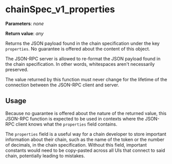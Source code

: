 # chainSpec_v1_properties

**Parameters**: *none*

**Return value**: *any*

Returns the JSON payload found in the chain specification under the key `properties`. No guarantee is offered about the content of this object.

The JSON-RPC server is allowed to re-format the JSON payload found in the chain specification. In other words, whitespaces aren't necessarily preserved.

The value returned by this function must never change for the lifetime of the connection between the JSON-RPC client and server.

## Usage

Because no guarantee is offered about the nature of the returned value, this JSON-RPC function is expected to be used in contexts where the JSON-RPC client knows what the `properties` field contains.

The `properties` field is a useful way for a chain developer to store important information about their chain, such as the name of the token or the number of decimals, in the chain specification. Without this field, important constants would need to be copy-pasted across all UIs that connect to said chain, potentially leading to mistakes.
